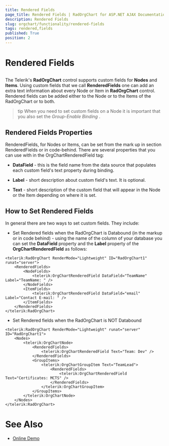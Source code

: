 ```yaml
---
title: Rendered Fields
page_title: Rendered Fields | RadOrgChart for ASP.NET AJAX Documentation
description: Rendered Fields
slug: orgchart/functionality/rendered-fields
tags: rendered,fields
published: True
position: 2
---
```


# Rendered Fields



## 

The Telerik's **RadOrgChart** control supports custom fields for **Nodes** and **Items**. Using custom fields that we call **RenderedFields** one can add an extra text information about every Node or Item in **RadOrgChart** control. Rendered fields can be added either to the Node or to the Items of the RadOrgChart or to both.

>tip When you need to set custom fields on a Node it is important that you also set the *Group-Enable Binding* .
>


## Rendered Fields Properties

RenderedFields, for Nodes or Items, can be set from the mark up in section RenderedFields or in code-behind. There are several properties that you can use with in the OrgChartRenderedField tag:

* **DataField** - this is the field name from the data source that populates each custom field's text property during binding.

* **Label** - short description about custom field's text. It is optional.

* **Text** - short description of the custom field that will appear in the Node or the Item depending on where it is set.

## How to Set Rendered Fields

In general there are two ways to set custom fields. They include:

* Set Rendered fields when the RadOrgChart is Databound (in the markup or in code behind) - using the name of the column of your database you can set the **DataField** property and the **Label** property of the **OrgChartRenderedField** as follows:

````ASPNET
<telerik:RadOrgChart RenderMode="Lightweight" ID="RadOrgChart1" runat="server">
	<RenderedFields>
		<NodeFields>
			<telerik:OrgChartRenderedField DataField="TeamName" Label="TeamName: " />
		</NodeFields>
		<ItemFields>
			<telerik:OrgChartRenderedField DataField="email" Label="Contact E-mail: " />
		</ItemFields>
	</RenderedFields>
</telerik:RadOrgChart>
````



* Set Rendered fields when the RadOrgChart is NOT Databound

````ASPNET
<telerik:RadOrgChart RenderMode="Lightweight" runat="server" ID="RadOrgChart1">
	<Nodes>
		<telerik:OrgChartNode>
			<RenderedFields>
				<telerik:OrgChartRenderedField Text="Team: Dev" />
			</RenderedFields>
			<GroupItems>
				<telerik:OrgChartGroupItem Text="TeamLead">
					<RenderedFields>
						<telerik:OrgChartRenderedField Text="Certificates: MCTS" />
					</RenderedFields>
				</telerik:OrgChartGroupItem>
			</GroupItems>
		</telerik:OrgChartNode>
	</Nodes>
</telerik:RadOrgChart>
````



# See Also

 * [Online Demo](http://demos.telerik.com/aspnet-ajax/orgchart/examples/renderedfields/defaultcs.aspx)
